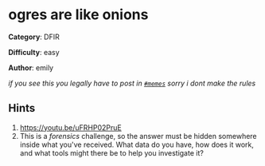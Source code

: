 ogres are like onions
============

**Category**: DFIR

**Difficulty**: easy

**Author**: emily

_if you see this you legally have to post in [`#memes`](https://discord.com/channels/721605871414542377/888395620077940776) sorry i dont make the rules_

## Hints

1. https://youtu.be/uFRHP02PruE
1. This is a _forensics_ challenge, so the answer must be hidden somewhere inside what you've received. What data do you have, how does it work, and what tools might there be to help you investigate it?
